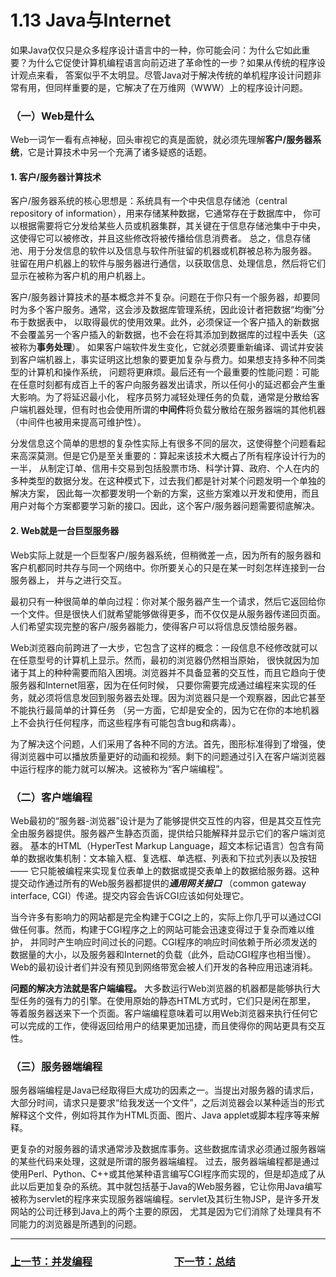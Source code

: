 # 1.13 Java与Internet

如果Java仅仅只是众多程序设计语言中的一种，你可能会问：为什么它如此重要？为什么它促使计算机编程语言向前迈进了革命性的一步？如果从传统的程序设计观点来看，
答案似乎不太明显。尽管Java对于解决传统的单机程序设计问题非常有用，但同样重要的是，它解决了在万维网（WWW）上的程序设计问题。

### （一）Web是什么
Web一词乍一看有点神秘，回头审视它的真是面貌，就必须先理解**客户/服务器系统**，它是计算技术中另一个充满了诸多疑惑的话题。

#### 1. 客户/服务器计算技术  

客户/服务器系统的核心思想是：系统具有一个中央信息存储池（central repository of information），用来存储某种数据，它通常存在于数据库中，
你可以根据需要将它分发给某些人员或机器集群，其关键在于信息存储池集中于中央，这使得它可以被修改，并且这些修改将被传播给信息消费者。
总之，信息存储池、用于分发信息的软件以及信息与软件所驻留的机器或机群被总称为服务器。
驻留在用户机器上的软件与服务器进行通信，以获取信息、处理信息，然后将它们显示在被称为客户机的用户机器上。
  
客户/服务器计算技术的基本概念并不复杂。问题在于你只有一个服务器，却要同时为多个客户服务。通常，这会涉及数据库管理系统，因此设计者把数据“均衡”分布于数据表中，
以取得最优的使用效果。此外，必须保证一个客户插入的新数据不会覆盖另一个客户插入的新数据，也不会在将其添加到数据库的过程中丢失（这被称为**事务处理**）。
如果客户端软件发生变化，它就必须要重新编译、调试并安装到客户端机器上，事实证明这比想象的要更加复杂与费力。如果想支持多种不同类型的计算机和操作系统，
问题将更麻烦。最后还有一个最重要的性能问题：可能在任意时刻都有成百上千的客户向服务器发出请求，所以任何小的延迟都会产生重大影响。为了将延迟最小化，
程序员努力减轻处理任务的负载，通常是分散给客户端机器处理，但有时也会使用所谓的**中间件**将负载分散给在服务器端的其他机器（中间件也被用来提高可维护性）。

分发信息这个简单的思想的复杂性实际上有很多不同的层次，这使得整个问题看起来高深莫测。但是它仍是至关重要的：算起来该技术大概占了所有程序设计行为的一半，
从制定订单、信用卡交易到包括股票市场、科学计算、政府、个人在内的多种类型的数据分发。在这种模式下，过去我们都是针对某个问题发明一个单独的解决方案，
因此每一次都要发明一个新的方案，这些方案难以开发和使用，而且用户对每个方案都要学习新的接口。因此，这个客户/服务器问题需要彻底解决。

#### 2. Web就是一台巨型服务器
Web实际上就是一个巨型客户/服务器系统，但稍微差一点，因为所有的服务器和客户机都同时共存与同一个网络中。你所要关心的只是在某一时刻怎样连接到一台服务器上，
并与之进行交互。

最初只有一种很简单的单向过程：你对某个服务器产生一个请求，然后它返回给你一个文件。但是很快人们就希望能够做得更多，而不仅仅是从服务器传递回页面。
人们希望实现完整的客户/服务器能力，使得客户可以将信息反馈给服务器。

Web浏览器向前跨进了一大步，它包含了这样的概念：一段信息不经修改就可以在任意型号的计算机上显示。然而，最初的浏览器仍然相当原始，
很快就因为加诸于其上的种种需要而陷入困境。浏览器并不具备显著的交互性，而且它趋向于使服务器和Internet阻塞，因为在任何时候，
只要你需要完成通过编程来实现的任务，就必须将信息发回到服务器去处理。因为浏览器只是一个观察器，因此它甚至不能执行最简单的计算任务
（另一方面，它却是安全的，因为它在你的本地机器上不会执行任何程序，而这些程序有可能包含bug和病毒）。

为了解决这个问题，人们采用了各种不同的方法。首先，图形标准得到了增强，使得浏览器中可以播放质量更好的动画和视频。剩下的问题通过引入在客户端浏览器中运行程序的能力就可以解决。这被称为“客户端编程”。

### （二）客户端编程
Web最初的“服务器-浏览器”设计是为了能够提供交互性的内容，但是其交互性完全由服务器提供。服务器产生静态页面，提供给只能解释并显示它们的客户端浏览器。
基本的HTML（HyperTest Markup Language，超文本标记语言）包含有简单的数据收集机制：文本输入框、复选框、单选框、列表和下拉式列表以及按钮——
它只能被编程来实现复位表单上的数据或提交表单上的数据给服务器。这种提交动作通过所有的Web服务器都提供的***通用网关接口***
（common gateway interface, CGI）传递。提交内容会告诉CGI应该如何处理它。

当今许多有影响力的网站都是完全构建于CGI之上的，实际上你几乎可以通过CGI做任何事。然而，构建于CGI程序之上的网站可能会迅速变得过于复杂而难以维护，
并同时产生响应时间过长的问题。CGI程序的响应时间依赖于所必须发送的数据量的大小，以及服务器和Internet的负载（此外，启动CGI程序也相当慢）。
Web的最初设计者们并没有预见到网络带宽会被人们开发的各种应用迅速消耗。

**问题的解决方法就是客户端编程。** 大多数运行Web浏览器的机器都是能够执行大型任务的强有力的引擎。在使用原始的静态HTML方式时，它们只是闲在那里，
等着服务器送来下一个页面。客户端编程意味着可以用Web浏览器来执行任何它可以完成的工作，使得返回给用户的结果更加迅捷，而且使得你的网站更具有交互性。

### （三）服务器端编程
服务器端编程是Java已经取得巨大成功的因素之一。当提出对服务器的请求后，大部分时间，请求只是要求“给我发送一个文件”，之后浏览器会以某种适当的形式解释这个文件，例如将其作为HTML页面、图片、Java applet或脚本程序等来解释。

更复杂的对服务器的请求通常涉及数据库事务。这些数据库请求必须通过服务器端的某些代码来处理，这就是所谓的服务器端编程。
过去，服务器端编程都是通过使用Perl、Python、C++或其他某种语言编写CGI程序而实现的，但是却造成了从此以后更加复杂的系统。其中就包括基于Java的Web服务器，它让你用Java编写被称为servlet的程序来实现服务器端编程。servlet及其衍生物JSP，是许多开发网站的公司迁移到Java上的两个主要的原因，
尤其是因为它们消除了处理具有不同能力的浏览器是所遇到的问题。

---

### [上一节：并发编程](1.12_Concurrent_programming.md)　　　　　　　　[下一节：总结](1.14_Summary.md)
